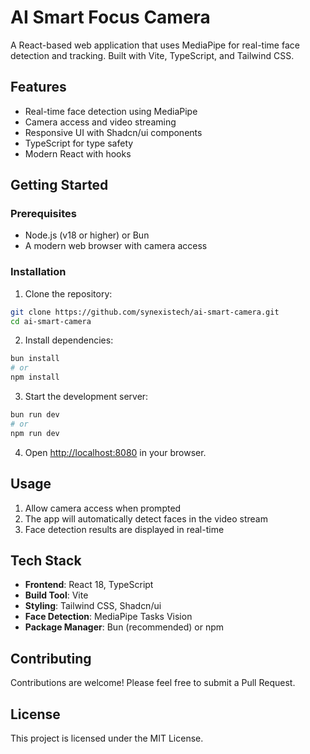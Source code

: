 # AI Smart Focus Camera

A React-based web application that uses MediaPipe for real-time face detection and tracking. Built with Vite, TypeScript, and Tailwind CSS.

## Features

- Real-time face detection using MediaPipe
- Camera access and video streaming
- Responsive UI with Shadcn/ui components
- TypeScript for type safety
- Modern React with hooks

## Getting Started

### Prerequisites

- Node.js (v18 or higher) or Bun
- A modern web browser with camera access

### Installation

1. Clone the repository:
```bash
git clone https://github.com/synexistech/ai-smart-camera.git
cd ai-smart-camera
```

2. Install dependencies:
```bash
bun install
# or
npm install
```

3. Start the development server:
```bash
bun run dev
# or
npm run dev
```

4. Open [http://localhost:8080](http://localhost:8080) in your browser.

## Usage

1. Allow camera access when prompted
2. The app will automatically detect faces in the video stream
3. Face detection results are displayed in real-time

## Tech Stack

- **Frontend**: React 18, TypeScript
- **Build Tool**: Vite
- **Styling**: Tailwind CSS, Shadcn/ui
- **Face Detection**: MediaPipe Tasks Vision
- **Package Manager**: Bun (recommended) or npm

## Contributing

Contributions are welcome! Please feel free to submit a Pull Request.

## License

This project is licensed under the MIT License.

